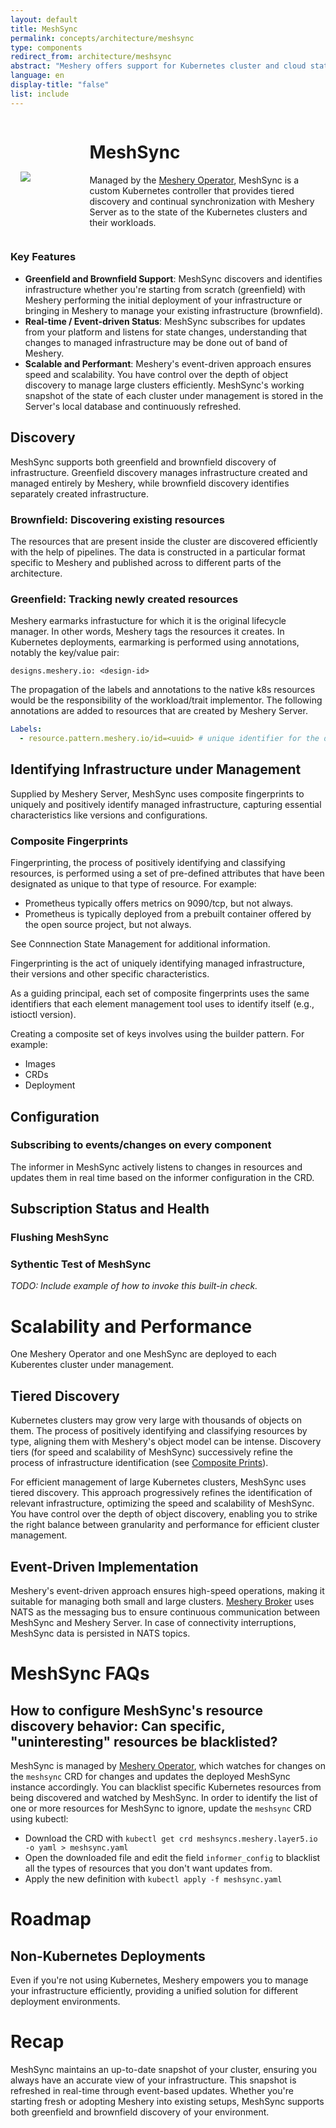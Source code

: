 ```yaml
---
layout: default
title: MeshSync
permalink: concepts/architecture/meshsync
type: components
redirect_from: architecture/meshsync
abstract: "Meshery offers support for Kubernetes cluster and cloud state synchronization with the help of MeshSync."
language: en
display-title: "false"
list: include
---
```


<div style="display:flex;align-items:center;">
    <div style="flex: 1; margin: 1rem;">
        <img src="{{site.baseurl}}/assets/img/meshsync/meshsync.svg" />
    </div>
    <div style="flex: 4;">
        <h1>MeshSync</h1>
        <p>
        Managed by the <a href="{{site.baseurl}}/concepts/architecture/operator">Meshery Operator</a>, MeshSync is a custom Kubernetes controller that provides tiered discovery and continual synchronization with Meshery Server as to the state of the Kubernetes clusters and their workloads.
        </p>
    </div>
</div>

### Key Features

- **Greenfield and Brownfield Support**: MeshSync discovers and identifies infrastructure whether you're starting from scratch (greenfield) with Meshery performing the initial deployment of your infrastructure or bringing in Meshery to manage your existing infrastructure (brownfield).
- **Real-time / Event-driven Status**: MeshSync subscribes for updates from your platform and listens for state changes, understanding that changes to managed infrastructure may be done out of band of Meshery.
- **Scalable and Performant**: Meshery's event-driven approach ensures speed and scalability. You have control over the depth of object discovery to manage large clusters efficiently. MeshSync's working snapshot of the state of each cluster under management is stored in the Server's local database and continuously refreshed.

## Discovery

MeshSync supports both greenfield and brownfield discovery of infrastructure. Greenfield discovery manages infrastructure created and managed entirely by Meshery, while brownfield discovery identifies separately created infrastructure.

### Brownfield: Discovering existing resources

The resources that are present inside the cluster are discovered efficiently with the help of pipelines. The data is constructed in a particular format specific to Meshery and published across to different parts of the architecture.

### Greenfield: Tracking newly created resources

Meshery earmarks infrastucture for which it is the original lifecycle manager. In other words, Meshery tags the resources it creates. In Kubernetes deployments, earmarking is performed using annotations, notably the key/value pair:

`designs.meshery.io: <design-id>`

The propagation of the labels and annotations to the native k8s resources would be the responsibility of the workload/trait implementor.
The following annotations are added to resources that are created by Meshery Server.

```yaml
Labels:
  - resource.pattern.meshery.io/id=<uuid> # unique identifier for the design
```

## Identifying Infrastructure under Management

Supplied by Meshery Server, MeshSync uses composite fingerprints to uniquely and positively identify managed infrastructure, capturing essential characteristics like versions and configurations.

### Composite Fingerprints

Fingerprinting, the process of positively identifying and classifying resources, is performed using a set of pre-defined attributes that have been designated as unique to that type of resource. For example:

- Prometheus typically offers metrics on 9090/tcp, but not always.
- Prometheus is typically deployed from a prebuilt container offered by the open source project, but not always.

See Connnection State Management for additional information.

Fingerprinting is the act of uniquely identifying managed infrastructure, their versions and other specific characteristics.

As a guiding principal, each set of composite fingerprints uses the same identifiers that each element management tool uses to identify itself (e.g., istioctl version).

Creating a composite set of keys involves using the builder pattern. For example:

- Images
- CRDs
- Deployment

## Configuration

### Subscribing to events/changes on every component

The informer in MeshSync actively listens to changes in resources and updates them in real time based on the informer configuration in the CRD.

## Subscription Status and Health

### Flushing MeshSync

### Sythentic Test of MeshSync

_TODO: Include example of how to invoke this built-in check._

# Scalability and Performance

One Meshery Operator and one MeshSync are deployed to each Kuberentes cluster under management.

## Tiered Discovery

Kubernetes clusters may grow very large with thousands of objects on them. The process of positively identifying and classifying resources by type, aligning them with Meshery's object model can be intense. Discovery tiers (for speed and scalability of MeshSync) successively refine the process of infrastructure identification (see [Composite Prints](#composite-fingerprints)).

For efficient management of large Kubernetes clusters, MeshSync uses tiered discovery. This approach progressively refines the identification of relevant infrastructure, optimizing the speed and scalability of MeshSync. You have control over the depth of object discovery, enabling you to strike the right balance between granularity and performance for efficient cluster management.

## Event-Driven Implementation

Meshery's event-driven approach ensures high-speed operations, making it suitable for managing both small and large clusters. [Meshery Broker](./broker) uses NATS as the messaging bus to ensure continuous communication between MeshSync and Meshery Server. In case of connectivity interruptions, MeshSync data is persisted in NATS topics.

# MeshSync FAQs

## How to configure MeshSync's resource discovery behavior: Can specific, "uninteresting" resources be blacklisted?

MeshSync is managed by [Meshery Operator]({{site.baseurl}}/concepts/architecture/operator), which watches for changes on the `meshsync` CRD for changes and updates the deployed MeshSync instance accordingly. You can blacklist specific Kubernetes resources from being discovered and watched by MeshSync. In order to identify the list of one or more resources for MeshSync to ignore, update the `meshsync` CRD using kubectl:

- Download the CRD with `kubectl get crd meshsyncs.meshery.layer5.io -o yaml > meshsync.yaml`
- Open the downloaded file and edit the field `informer_config` to blacklist all the types of resources that you don't want updates from.
- Apply the new definition with `kubectl apply -f meshsync.yaml`

# Roadmap

## Non-Kubernetes Deployments

Even if you're not using Kubernetes, Meshery empowers you to manage your infrastructure efficiently, providing a unified solution for different deployment environments.

# Recap

MeshSync maintains an up-to-date snapshot of your cluster, ensuring you always have an accurate view of your infrastructure. This snapshot is refreshed in real-time through event-based updates. Whether you're starting fresh or adopting Meshery into existing setups, MeshSync supports both greenfield and brownfield discovery of your environment.

